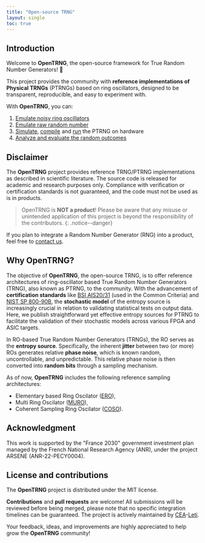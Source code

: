```yaml
---
title: "Open-source TRNG"
layout: single
toc: true
---
```


## Introduction

Welcome to **OpenTRNG**, the open-source framework for True Random Number Generators! 🎲

This project provides the community with **reference implementations of Physical TRNGs** (PTRNGs) based on ring oscillators, designed to be transparent, reproducible, and easy to experiment with.

With **OpenTRNG**, you can:

1. [Emulate noisy ring oscillators](docs/emulator#emulate-noisy-ring-oscillators)
2. [Emulate raw random number](docs/emulator#emulate-raw-random-numbers)
3. [Simulate](docs/hardware#simulate-hdl-sources), [compile](docs/hardware#compile-for-fpga) and [run](docs/remote) the PTRNG on hardware
4. [Analyze and evaluate the random outcomes](docs/analysis#analyze-and-evaluate-outputs)

<!-- > **OpenTRNG** is fully compatible with [OpenTitan](https://opentitan.org), our PTRNG can be used as input for OpenTitan's hardware IP blocks. Please find more information in the hardware section.
{: .notice--info} -->
<!-- TODO -->

## Disclaimer

The **OpenTRNG** project provides reference TRNG/PTRNG implementations as described in scientific literature. The source code is released for academic and research purposes only. Compliance with verification or certification standards is not guaranteed, and the code must not be used as is in products.

> OpenTRNG is **NOT a product**! Please be aware that any misuse or unintended application of this project is beyond the responsibility of the contributors.
{: .notice--danger}

If you plan to integrate a Random Number Generator (RNG) into a product, feel free to [contact us](contact).

## Why OpenTRNG?

The objective of **OpenTRNG**, the open-source TRNG, is to offer reference architectures of ring-oscillator based True Random Number Generators (TRNG), also known as PTRNG, to the community. With the advancement of **certification standards** like [BSI AIS20/31](https://www.bsi.bund.de/dok/randomnumbergenerators) (used in the Common Criteria) and [NIST SP 800-90B](https://csrc.nist.gov/pubs/sp/800/90/b/final), the **stochastic model** of the entropy source is increasingly crucial in relation to validating statistical tests on output data. Here, we publish straightforward yet effective entropy sources for PTRNG to facilitate the validation of their stochastic models across various FPGA and ASIC targets.

In RO-based True Random Number Generators (TRNGs), the RO serves as the **entropy source**. Specifically, the inherent **jitter** between two (or more) ROs generates relative **phase noise**, which is known random, uncontrollable, and unpredictable. This relative phase noise is then converted into **random bits** through a sampling mechanism.

As of now, **OpenTRNG** includes the following reference sampling architectures:

* Elementary based Ring Oscilator ([ERO](docs/hardware#ero)),
* Multi Ring Oscilator ([MURO](docs/hardware#muro)),
* Coherent Sampling Ring Oscilator ([COSO](docs/hardware#coso)).

## Acknowledgment

This work is supported by the "France 2030" government investment plan managed by the French National Research Agency (ANR), under the project ARSENE (ANR-22-PECY0004).

## License and contributions

The **OpenTRNG** project is distributed under the MIT license.

**Contributions** and **pull requests** are welcome! All submissions will be reviewed before being merged, please note that no specific integration timelines can be guaranteed. The project is actively maintained by [CEA](https://www.cea.fr/english)-[Leti](https://www.leti-cea.com/cea-tech/leti/english/Pages/Applied-Research/Facilities/cyber-security-platform.aspx).

Your feedback, ideas, and improvements are highly appreciated to help grow the **OpenTRNG** community!
